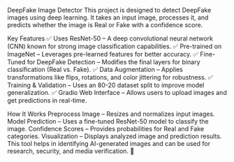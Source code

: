 DeepFake Image Detector
This project is designed to detect DeepFake images using deep learning. It takes an input image, processes it, and predicts whether the image is Real or Fake with a confidence score.

Key Features
✅ Uses ResNet-50 – A deep convolutional neural network (CNN) known for strong image classification capabilities.
✅ Pre-trained on ImageNet – Leverages pre-learned features for better accuracy.
✅ Fine-Tuned for DeepFake Detection – Modifies the final layers for binary classification (Real vs. Fake).
✅ Data Augmentation – Applies transformations like flips, rotations, and color jittering for robustness.
✅ Training & Validation – Uses an 80-20 dataset split to improve model generalization.
✅ Gradio Web Interface – Allows users to upload images and get predictions in real-time.

How It Works
Preprocess Image – Resizes and normalizes input images.
Model Prediction – Uses a fine-tuned ResNet-50 model to classify the image.
Confidence Scores – Provides probabilities for Real and Fake categories.
Visualization – Displays analyzed image and prediction results.
This tool helps in identifying AI-generated images and can be used for research, security, and media verification. 🚀
